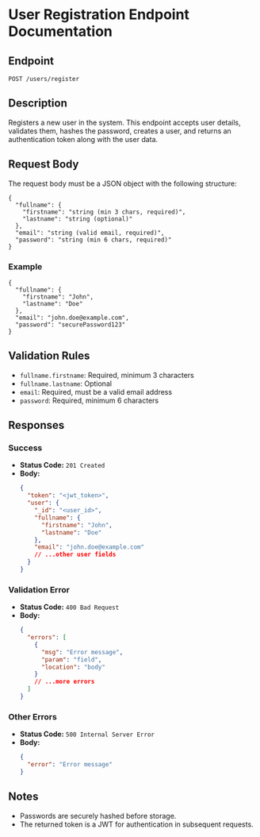 # User Registration Endpoint Documentation

## Endpoint

`POST /users/register`

## Description

Registers a new user in the system. This endpoint accepts user details, validates them, hashes the password, creates a user, and returns an authentication token along with the user data.

## Request Body

The request body must be a JSON object with the following structure:

```
{
  "fullname": {
    "firstname": "string (min 3 chars, required)",
    "lastname": "string (optional)"
  },
  "email": "string (valid email, required)",
  "password": "string (min 6 chars, required)"
}
```

### Example

```
{
  "fullname": {
    "firstname": "John",
    "lastname": "Doe"
  },
  "email": "john.doe@example.com",
  "password": "securePassword123"
}
```

## Validation Rules

- `fullname.firstname`: Required, minimum 3 characters
- `fullname.lastname`: Optional
- `email`: Required, must be a valid email address
- `password`: Required, minimum 6 characters

## Responses

### Success

- **Status Code:** `201 Created`
- **Body:**
  ```json
  {
    "token": "<jwt_token>",
    "user": {
      "_id": "<user_id>",
      "fullname": {
        "firstname": "John",
        "lastname": "Doe"
      },
      "email": "john.doe@example.com"
      // ...other user fields
    }
  }
  ```

### Validation Error

- **Status Code:** `400 Bad Request`
- **Body:**
  ```json
  {
    "errors": [
      {
        "msg": "Error message",
        "param": "field",
        "location": "body"
      }
      // ...more errors
    ]
  }
  ```

### Other Errors

- **Status Code:** `500 Internal Server Error`
- **Body:**
  ```json
  {
    "error": "Error message"
  }
  ```

## Notes

- Passwords are securely hashed before storage.
- The returned token is a JWT for authentication in subsequent requests.
